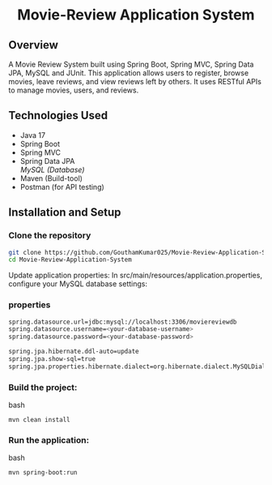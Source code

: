 <center>
    <h1>Movie-Review Application System</h1>
</center>
<h2>Overview</h2>
<p>
  A Movie Review System built using Spring Boot, Spring MVC, Spring Data JPA, MySQL and JUnit. This application allows users to register, browse movies, leave reviews, and view reviews left by others. It uses RESTful APIs to manage movies, users, and reviews.
</p>
<h2>Technologies Used</h2>
<ul>
  <li>Java 17</li>
  <li>Spring Boot</li>
  <li>Spring MVC</li>
  <li>Spring Data JPA</li>
  <i>MySQL (Database)</i>
  <li>Maven (Build-tool)</li>
  <li>Postman (for API testing)</li>
</ul>
<h2>Installation and Setup</h2>
<h3>Clone the repository</h3>

```bash
git clone https://github.com/GouthamKumar025/Movie-Review-Application-System.git
cd Movie-Review-Application-System
```
<p>Update application properties: In src/main/resources/application.properties, configure your MySQL database settings:<p>

<h3>properties</h3>

```bash
spring.datasource.url=jdbc:mysql://localhost:3306/moviereviewdb
spring.datasource.username=<your-database-username>
spring.datasource.password=<your-database-password>

spring.jpa.hibernate.ddl-auto=update
spring.jpa.show-sql=true
spring.jpa.properties.hibernate.dialect=org.hibernate.dialect.MySQLDialect
```

<h3>Build the project:</h3>

bash
```
mvn clean install
```
<h3>Run the application:</h3>

bash
```
mvn spring-boot:run
```


